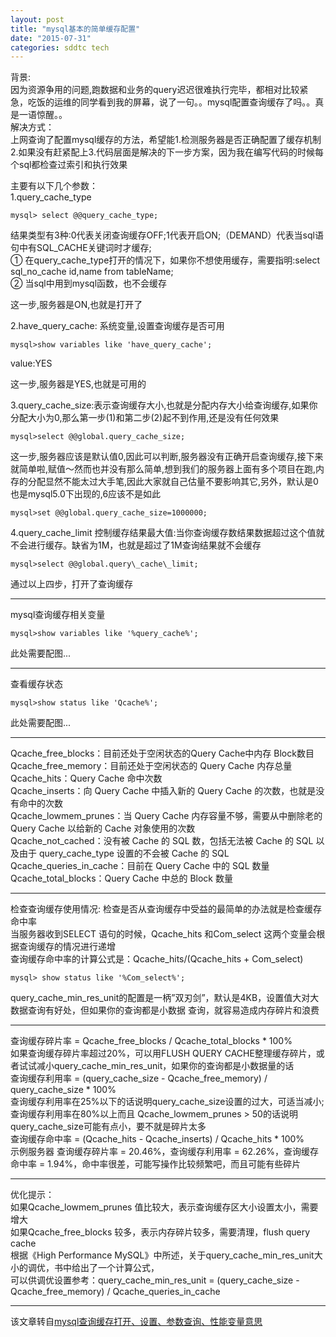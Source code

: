 ```yaml
---
layout: post
title: "mysql基本的简单缓存配置"
date: "2015-07-31"
categories: sddtc tech
---
```


背景:  
  因为资源争用的问题,跑数据和业务的query迟迟很难执行完毕，都相对比较紧急，吃饭的运维的同学看到我的屏幕，说了一句。。mysql配置查询缓存了吗。。真是一语惊醒。。  
解决方式：  
  上网查询了配置mysql缓存的方法，希望能1.检测服务器是否正确配置了缓存机制2.如果没有赶紧配上3.代码层面是解决的下一步方案，因为我在编写代码的时候每个sql都检查过索引和执行效果  

主要有以下几个参数：  
1.query\_cache\_type  

```
mysql> select @@query_cache_type;
```

结果类型有3种:0代表关闭查询缓存OFF;1代表开启ON;（DEMAND）代表当sql语句中有SQL\_CACHE关键词时才缓存;  
① 在query\_cache\_type打开的情况下，如果你不想使用缓存，需要指明:select sql\_no\_cache id,name from tableName;  
② 当sql中用到mysql函数，也不会缓存  

这一步,服务器是ON,也就是打开了  

2.have\_query\_cache: 系统变量,设置查询缓存是否可用  

```
mysql>show variables like 'have_query_cache';
```

value:YES  

这一步,服务器是YES,也就是可用的  

3.query\_cache\_size:表示查询缓存大小,也就是分配内存大小给查询缓存,如果你分配大小为0,那么第一步(1)和第二步(2)起不到作用,还是没有任何效果  

```
mysql>select @@global.query_cache_size;
```

这一步,服务器应该是默认值0,因此可以判断,服务器没有正确开启查询缓存,接下来就简单啦,赋值～然而也并没有那么简单,想到我们的服务器上面有多个项目在跑,内存的分配显然不能太过大手笔,因此大家就自己估量不要影响其它,另外，默认是0也是mysql5.0下出现的,6应该不是如此  

```
mysql>set @@global.query_cache_size=1000000;
```

4.query\_cache\_limit 控制缓存结果最大值:当你查询缓存数结果数据超过这个值就不会进行缓存。缺省为1M，也就是超过了1M查询结果就不会缓存  

```
mysql>select @@global.query\_cache\_limit;
```

通过以上四步，打开了查询缓存  

* * *    

mysql查询缓存相关变量  

```
mysql>show variables like '%query_cache%';
```

此处需要配图...  

* * *    

查看缓存状态  

```
mysql>show status like 'Qcache%';
```

此处需要配图...  

* * *  

Qcache\_free\_blocks：目前还处于空闲状态的Query Cache中内存 Block数目  
Qcache\_free\_memory：目前还处于空闲状态的 Query Cache 内存总量  
Qcache\_hits：Query Cache 命中次数  
Qcache\_inserts：向 Query Cache 中插入新的 Query Cache 的次数，也就是没有命中的次数  
Qcache\_lowmem\_prunes：当 Query Cache 内存容量不够，需要从中删除老的 Query Cache 以给新的 Cache 对象使用的次数  
Qcache\_not\_cached：没有被 Cache 的 SQL 数，包括无法被 Cache 的 SQL 以及由于 query\_cache\_type 设置的不会被 Cache 的 SQL  
Qcache\_queries\_in\_cache：目前在 Query Cache 中的 SQL 数量  
Qcache\_total\_blocks：Query Cache 中总的 Block 数量  

* * *  

检查查询缓存使用情况: 检查是否从查询缓存中受益的最简单的办法就是检查缓存命中率  
当服务器收到SELECT 语句的时候，Qcache\_hits 和Com\_select 这两个变量会根据查询缓存的情况进行递增  
查询缓存命中率的计算公式是：Qcache\_hits/(Qcache\_hits + Com\_select)  

```
mysql> show status like '%Com_select%';
```


query\_cache\_min\_res\_unit的配置是一柄”双刃剑”，默认是4KB，设置值大对大数据查询有好处，但如果你的查询都是小数据 查询，就容易造成内存碎片和浪费  


* * *   

查询缓存碎片率 = Qcache\_free\_blocks / Qcache\_total\_blocks * 100%  
如果查询缓存碎片率超过20%，可以用FLUSH QUERY CACHE整理缓存碎片，或者试试减小query\_cache\_min\_res\_unit，如果你的查询都是小数据量的话  
查询缓存利用率 = (query\_cache\_size - Qcache\_free\_memory) / query\_cache\_size * 100%  
查询缓存利用率在25%以下的话说明query\_cache\_size设置的过大，可适当减小;查询缓存利用率在80%以上而且 Qcache\_lowmem\_prunes > 50的话说明query\_cache\_size可能有点小，要不就是碎片太多  
查询缓存命中率 = (Qcache\_hits - Qcache\_inserts) / Qcache\_hits * 100%  
示例服务器 查询缓存碎片率 = 20.46%，查询缓存利用率 = 62.26%，查询缓存命中率 = 1.94%，命中率很差，可能写操作比较频繁吧，而且可能有些碎片  

* * *  

优化提示：  
如果Qcache\_lowmem\_prunes 值比较大，表示查询缓存区大小设置太小，需要增大  
如果Qcache\_free\_blocks 较多，表示内存碎片较多，需要清理，flush query cache  
根据《High Performance MySQL》中所述，关于query\_cache\_min\_res\_unit大小的调优，书中给出了一个计算公式，  
可以供调优设置参考：query\_cache\_min\_res\_unit = (query\_cache\_size - Qcache\_free\_memory) / Qcache\_queries\_in\_cache  

* * *  

该文章转自[mysql查询缓存打开、设置、参数查询、性能变量意思](http://blog.sina.com.cn/s/blog_75ad10100101by7j.html)





